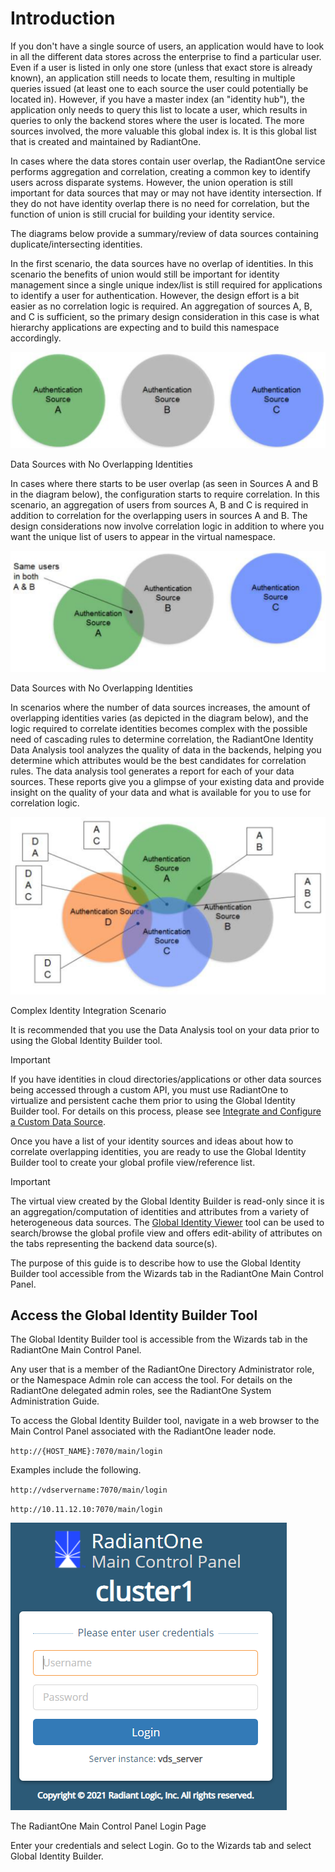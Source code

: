 # Introduction

If you don't have a single source of users, an application would have to look in all the different data stores across the enterprise to find a particular user. Even if a user is listed in only one store (unless that exact store is already known), an application still needs to locate them, resulting in multiple queries issued (at least one to each source the user could potentially be located in). However, if you have a master index (an "identity hub"), the application only needs to query this list to locate a user, which results in queries to only the backend stores where the user is located. The more sources involved, the more valuable this global index is. It is this global list that is created and maintained by RadiantOne.

In cases where the data stores contain user overlap, the RadiantOne service performs aggregation and correlation, creating a common key to identify users across disparate systems. However, the union operation is still important for data sources that may or may not have identity intersection. If they do not have identity overlap there is no need for correlation, but the function of union is still crucial for building your identity service.

The diagrams below provide a summary/review of data sources containing duplicate/intersecting identities.

In the first scenario, the data sources have no overlap of identities. In this scenario the benefits of union would still be important for identity management since a single unique index/list is still required for applications to identify a user for authentication. However, the design effort is a bit easier as no correlation logic is required. An aggregation of sources A, B, and C is sufficient, so the primary design consideration in this case is what hierarchy applications are expecting and to build this namespace accordingly.

![Data Sources with No Overlapping Identities](./media/image2.png)

Data Sources with No Overlapping Identities

In cases where there starts to be user overlap (as seen in Sources A and B in the diagram below), the configuration starts to require correlation. In this scenario, an aggregation of users from sources A, B and C is required in addition to correlation for the overlapping users in sources A and B. The design considerations now involve correlation logic in addition to where you want the unique list of users to appear in the virtual namespace.

![Data Sources with No Overlapping Identities](./media/image3.png)

Data Sources with No Overlapping Identities

In scenarios where the number of data sources increases, the amount of overlapping identities varies (as depicted in the diagram below), and the logic required to correlate identities becomes complex with the possible need of cascading rules to determine correlation, the RadiantOne Identity Data Analysis tool analyzes the quality of data in the backends, helping you determine which attributes would be the best candidates for correlation rules. The data analysis tool generates a report for each of your data sources. These reports give you a glimpse of your existing data and provide insight on the quality of your data and what is available for you to use for correlation logic.

![Complex Identity Integration Scenario](./media/image4.png)

Complex Identity Integration Scenario

It is recommended that you use the Data Analysis tool on your data prior to using the Global Identity Builder tool.

>[!important]
>If you have identities in cloud directories/applications or other data sources being accessed through a custom API, you must use RadiantOne to virtualize and persistent cache them prior to using the Global Identity Builder tool. For details on this process, please see [Integrate and Configure a Custom Data Source](#integrate-and-configure-a-custom-data-source).

Once you have a list of your identity sources and ideas about how to correlate overlapping identities, you are ready to use the Global Identity Builder tool to create your global profile view/reference list.

>[!important]
>The virtual view created by the Global Identity Builder is read-only since it is an aggregation/computation of identities and attributes from a variety of heterogeneous data sources. The [Global Identity Viewer](#global-identity-viewer) tool can be used to search/browse the global profile view and offers edit-ability of attributes on the tabs representing the backend data source(s).

The purpose of this guide is to describe how to use the Global Identity Builder tool accessible from the Wizards tab in the RadiantOne Main Control Panel.

## Access the Global Identity Builder Tool

The Global Identity Builder tool is accessible from the Wizards tab in the RadiantOne Main Control Panel.

Any user that is a member of the RadiantOne Directory Administrator role, or the Namespace Admin role can access the tool. For details on the RadiantOne delegated admin roles, see the RadiantOne System Administration Guide.

To access the Global Identity Builder tool, navigate in a web browser to the Main Control Panel associated with the RadiantOne leader node.

`http://{HOST_NAME}:7070/main/login`

Examples include the following.

`http://vdservername:7070/main/login`

`http://10.11.12.10:7070/main/login`

![The RadiantOne Main Control Panel Login Page](./media/image5.png)

The RadiantOne Main Control Panel Login Page

Enter your credentials and select Login. Go to the Wizards tab and select Global Identity Builder.
